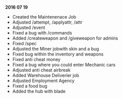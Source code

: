 **2016 07 19**
- Created the Maintenenace Job
- Adjusted /attempt, /applyattr, /attr
- Adjusted /event
- Fixed a bug with /commands
- Added /createweapon and /giveweapon for admins
- Fixed /spec
- Adjusted the Miner jobwith skin and a bug
- Fixed bug within the inventory and weapons
- Fixed anti cheat money
- Fixed a bug where you could enter Mechanic cars
- Adjusted anti cheat airbreak
- Added Warehouse Deliverier job
- Adjusted Employment Agency
- Fixed a food bug
- Added the hub with blade
